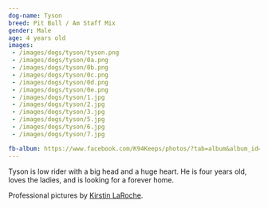 ```yaml
---
dog-name: Tyson
breed: Pit Bull / Am Staff Mix
gender: Male
age: 4 years old
images:
 - /images/dogs/tyson/tyson.png
 - /images/dogs/tyson/0a.png
 - /images/dogs/tyson/0b.png
 - /images/dogs/tyson/0c.png
 - /images/dogs/tyson/0d.png
 - /images/dogs/tyson/0e.png
 - /images/dogs/tyson/1.jpg
 - /images/dogs/tyson/2.jpg
 - /images/dogs/tyson/3.jpg
 - /images/dogs/tyson/5.jpg
 - /images/dogs/tyson/6.jpg
 - /images/dogs/tyson/7.jpg

fb-album: https://www.facebook.com/K94Keeps/photos/?tab=album&album_id=1177337752310982
---
```

Tyson is low rider with a big head and a huge heart. He is four years old, loves the ladies, and is looking for a forever home.

Professional pictures by [Kirstin LaRoche](https://www.facebook.com/K94Keeps/posts/1440305076014247).
